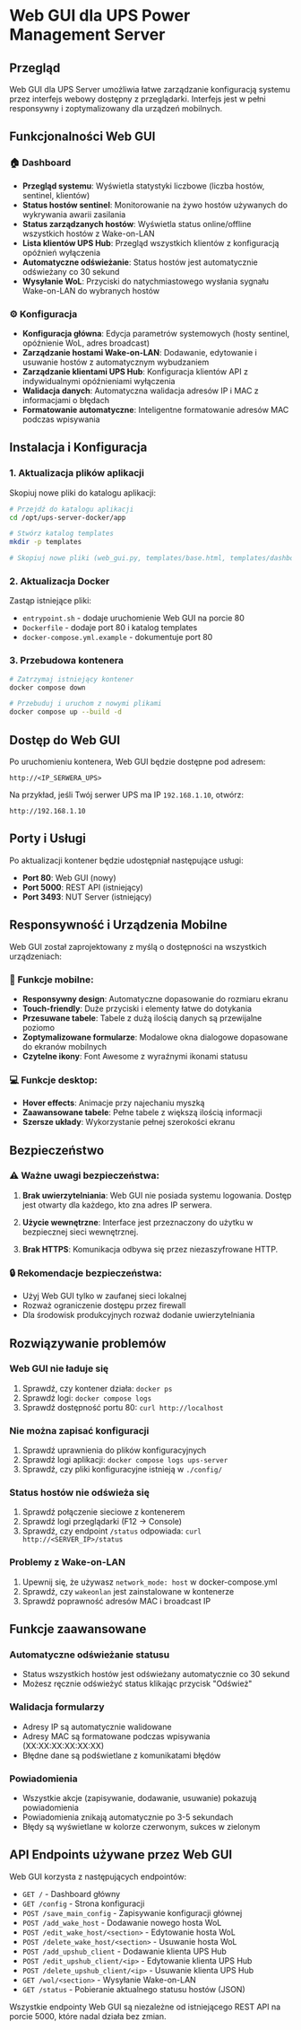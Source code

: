 # Web GUI dla UPS Power Management Server

## Przegląd

Web GUI dla UPS Server umożliwia łatwe zarządzanie konfiguracją systemu przez interfejs webowy dostępny z przeglądarki. Interfejs jest w pełni responsywny i zoptymalizowany dla urządzeń mobilnych.

## Funkcjonalności Web GUI

### 🏠 Dashboard
- **Przegląd systemu**: Wyświetla statystyki liczbowe (liczba hostów, sentinel, klientów)
- **Status hostów sentinel**: Monitorowanie na żywo hostów używanych do wykrywania awarii zasilania
- **Status zarządzanych hostów**: Wyświetla status online/offline wszystkich hostów z Wake-on-LAN
- **Lista klientów UPS Hub**: Przegląd wszystkich klientów z konfiguracją opóźnień wyłączenia
- **Automatyczne odświeżanie**: Status hostów jest automatycznie odświeżany co 30 sekund
- **Wysyłanie WoL**: Przyciski do natychmiastowego wysłania sygnału Wake-on-LAN do wybranych hostów

### ⚙️ Konfiguracja
- **Konfiguracja główna**: Edycja parametrów systemowych (hosty sentinel, opóźnienie WoL, adres broadcast)
- **Zarządzanie hostami Wake-on-LAN**: Dodawanie, edytowanie i usuwanie hostów z automatycznym wybudzaniem
- **Zarządzanie klientami UPS Hub**: Konfiguracja klientów API z indywidualnymi opóźnieniami wyłączenia
- **Walidacja danych**: Automatyczna walidacja adresów IP i MAC z informacjami o błędach
- **Formatowanie automatyczne**: Inteligentne formatowanie adresów MAC podczas wpisywania

## Instalacja i Konfiguracja

### 1. Aktualizacja plików aplikacji

Skopiuj nowe pliki do katalogu aplikacji:

```bash
# Przejdź do katalogu aplikacji
cd /opt/ups-server-docker/app

# Stwórz katalog templates
mkdir -p templates

# Skopiuj nowe pliki (web_gui.py, templates/base.html, templates/dashboard.html, templates/config.html)
```

### 2. Aktualizacja Docker

Zastąp istniejące pliki:
- `entrypoint.sh` - dodaje uruchomienie Web GUI na porcie 80
- `Dockerfile` - dodaje port 80 i katalog templates
- `docker-compose.yml.example` - dokumentuje port 80

### 3. Przebudowa kontenera

```bash
# Zatrzymaj istniejący kontener
docker compose down

# Przebuduj i uruchom z nowymi plikami
docker compose up --build -d
```

## Dostęp do Web GUI

Po uruchomieniu kontenera, Web GUI będzie dostępne pod adresem:

```
http://<IP_SERWERA_UPS>
```

Na przykład, jeśli Twój serwer UPS ma IP `192.168.1.10`, otwórz:

```
http://192.168.1.10
```

## Porty i Usługi

Po aktualizacji kontener będzie udostępniał następujące usługi:

- **Port 80**: Web GUI (nowy)
- **Port 5000**: REST API (istniejący)
- **Port 3493**: NUT Server (istniejący)

## Responsywność i Urządzenia Mobilne

Web GUI został zaprojektowany z myślą o dostępności na wszystkich urządzeniach:

### 📱 Funkcje mobilne:
- **Responsywny design**: Automatyczne dopasowanie do rozmiaru ekranu
- **Touch-friendly**: Duże przyciski i elementy łatwe do dotykania
- **Przesuwane tabele**: Tabele z dużą ilością danych są przewijalne poziomo
- **Zoptymalizowane formularze**: Modalowe okna dialogowe dopasowane do ekranów mobilnych
- **Czytelne ikony**: Font Awesome z wyraźnymi ikonami statusu

### 💻 Funkcje desktop:
- **Hover effects**: Animacje przy najechaniu myszką
- **Zaawansowane tabele**: Pełne tabele z większą ilością informacji
- **Szersze układy**: Wykorzystanie pełnej szerokości ekranu

## Bezpieczeństwo

### ⚠️ Ważne uwagi bezpieczeństwa:

1. **Brak uwierzytelniania**: Web GUI nie posiada systemu logowania. Dostęp jest otwarty dla każdego, kto zna adres IP serwera.

2. **Użycie wewnętrzne**: Interface jest przeznaczony do użytku w bezpiecznej sieci wewnętrznej.

3. **Brak HTTPS**: Komunikacja odbywa się przez niezaszyfrowane HTTP.

### 🔒 Rekomendacje bezpieczeństwa:

- Użyj Web GUI tylko w zaufanej sieci lokalnej
- Rozważ ograniczenie dostępu przez firewall
- Dla środowisk produkcyjnych rozważ dodanie uwierzytelniania

## Rozwiązywanie problemów

### Web GUI nie ładuje się
1. Sprawdź, czy kontener działa: `docker ps`
2. Sprawdź logi: `docker compose logs`
3. Sprawdź dostępność portu 80: `curl http://localhost`

### Nie można zapisać konfiguracji
1. Sprawdź uprawnienia do plików konfiguracyjnych
2. Sprawdź logi aplikacji: `docker compose logs ups-server`
3. Sprawdź, czy pliki konfiguracyjne istnieją w `./config/`

### Status hostów nie odświeża się
1. Sprawdź połączenie sieciowe z kontenerem
2. Sprawdź logi przeglądarki (F12 -> Console)
3. Sprawdź, czy endpoint `/status` odpowiada: `curl http://<SERVER_IP>/status`

### Problemy z Wake-on-LAN
1. Upewnij się, że używasz `network_mode: host` w docker-compose.yml
2. Sprawdź, czy `wakeonlan` jest zainstalowane w kontenerze
3. Sprawdź poprawność adresów MAC i broadcast IP

## Funkcje zaawansowane

### Automatyczne odświeżanie statusu
- Status wszystkich hostów jest odświeżany automatycznie co 30 sekund
- Możesz ręcznie odświeżyć status klikając przycisk "Odśwież"

### Walidacja formularzy
- Adresy IP są automatycznie walidowane
- Adresy MAC są formatowane podczas wpisywania (XX:XX:XX:XX:XX:XX)
- Błędne dane są podświetlane z komunikatami błędów

### Powiadomienia
- Wszystkie akcje (zapisywanie, dodawanie, usuwanie) pokazują powiadomienia
- Powiadomienia znikają automatycznie po 3-5 sekundach
- Błędy są wyświetlane w kolorze czerwonym, sukces w zielonym

## API Endpoints używane przez Web GUI

Web GUI korzysta z następujących endpointów:

- `GET /` - Dashboard główny
- `GET /config` - Strona konfiguracji
- `POST /save_main_config` - Zapisywanie konfiguracji głównej
- `POST /add_wake_host` - Dodawanie nowego hosta WoL
- `POST /edit_wake_host/<section>` - Edytowanie hosta WoL
- `POST /delete_wake_host/<section>` - Usuwanie hosta WoL
- `POST /add_upshub_client` - Dodawanie klienta UPS Hub
- `POST /edit_upshub_client/<ip>` - Edytowanie klienta UPS Hub
- `POST /delete_upshub_client/<ip>` - Usuwanie klienta UPS Hub
- `GET /wol/<section>` - Wysyłanie Wake-on-LAN
- `GET /status` - Pobieranie aktualnego statusu hostów (JSON)

Wszystkie endpointy Web GUI są niezależne od istniejącego REST API na porcie 5000, które nadal działa bez zmian.